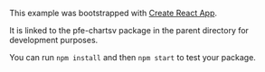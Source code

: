 This example was bootstrapped with [Create React App](https://github.com/facebook/create-react-app).

It is linked to the pfe-chartsv package in the parent directory for development purposes.

You can run `npm install` and then `npm start` to test your package.
